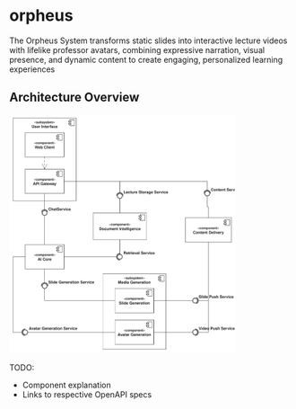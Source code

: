# orpheus
The Orpheus System transforms static slides into interactive lecture videos with lifelike professor avatars, combining expressive narration, visual presence, and dynamic content to create engaging, personalized learning experiences

## Architecture Overview
<!---
The diagram was created with [Apollon](https://apollon.ase.in.tum.de/).
You can edit it by adjusting [OrpheusArchitecture.apollon](./OrpheusArchitecture.apollon).
We recommend using [VsCode](https://code.visualstudio.com/) with the [Apollon Extension](https://marketplace.visualstudio.com/items?itemName=TUMAET.apollon-vscode) to do so.

Once you edited the diagram, make sure to export it as svg to replace the existing [OrpheusArchitecture.svg](./OrpheusArchitecture.svg).
-->
<img src="./OrpheusArchitecture.svg" alt="Orpheus System Architecture" style="max-width: 80%; height: auto;">


TODO: 
* Component explanation
* Links to respective OpenAPI specs
